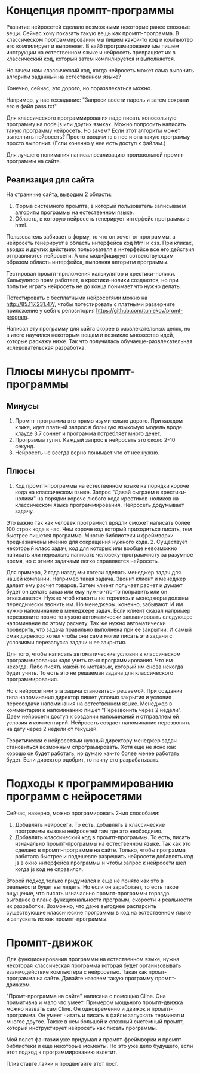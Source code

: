 # Концепция промпт-программы
Развитие нейросетей сделало возможными некоторые ранее сложные вещи. Сейчас хочу показать такую вещь как промпт-программа.
В классическом программировании мы пишем какой-то код и компьютер его компилирует и выполняет. 
В вайб програмировании мы пишем инструкции на естественном языке и нейросеть превращяет их в классический код, который затем компилируется и выполняется.

Но зачем нам классический код, когда нейросеть может сама выпонить алгоритм заданный на естественном языке?

Конечно, сейчас, это дорого, но поразвлекаться можно.

Например, у нас техзадание: "Запроси ввести пароль и затем сохрани его в файл pass.txt"

Для классического программирования надо писать коносольную программу на node.js или других языках. Можно попросить написать такую программу нейросеть. 
Но зачем? Если этот алгоритм может выполнить нейросеть? Просто вводим тз в нее и она такую программу просто выполнит. 
(Если конечно у нее есть доступ к файлам.)

Для лучшего понимания написал реализацию произвольной промпт-программы на сайте.

## Реализация для сайта
На страничке сайта, выводим 2 области:
1. Форма системного промпта, в который пользователь записываем алгоритм программы на естественном языке.
2. Область, в которую нейросеть генерирует интерфейс программы в html.

Пользователь забивает в форму, то что он хочет от программы, а нейросеть генерирует в область интерфейса код html и css. 
При кликах, вводах и других действиях пользователя в интерфейсе все его действия отправляются нейросети. 
А она модифицирует сответствующим образом область интерфейса, выполняя алгоритм программы.

Тестировал промпт-приложения калькулятор и крестики-нолики. Калькулятор прям работает, а крестики-нолики создаются, но при попытке играть нейросеть не до конца понимает что нужно делать. 

Потестировать с бесплатными нейросетями можно на http://85.117.231.47/, чтобы потестировать с платными разверните приложение у себя с репозитория https://github.com/tuniekov/promt-program.

Написал эту программу для сайта скорее в развлекательных целях, но в итоге научился некоторым вещам и возникло множество идей, которые раскажу ниже. 
Так что получилась обучаеще-развлекательная иследовательская разработка.

# Плюсы минусы промпт-программы
## Минусы
1. Промпт-программа это прямо изумительно дорого. При каждом клике, идет платный запрос в большую языкомую модель вроде клауде 3.7 соннет и программа потребляет много денег.
2. Программа тупит. Каждый запрос в нейросеть это около 2-10 секунд.
3. Нейросеть не всегда верно понимает что от нее нужно.
## Плюсы
1. Код промпт-программы на естественном языке на порядки короче кода на классическом языке. Запрос "Давай сыграем в крестики-нолики" на порядки короче любого кода крестиков-ноликов на классическом языке программирования. Нейросеть додумывает задачу.

Это важно так как человек програмист врядли сможет написать более 100 строк кода в час. Чем короче код который приходиться писать, тем быстрее пишется программа. Многие библиотеки и фреймворки предназначены именно для сокращения нужного кода.
2. Существует некоторый класс задач, код для которых или вообще невозможно написать или нереально написать человеку-программисту за разумное время, 
но с этими задачами легко справляется нейросеть.

Для примера, 2 года назад мы хотели сделать менеджер задач для нашей компании. Например такая задача. Звонит клиент и менеджер далает ему расчет товаров. Затем клиент получает расчет и думает будет он делать заказ или ему нужно что-то поправить или он отказывается. Нужно чтоб клиенты не терялись и менеджеры должны переодически звонить им. Но менеджеры, конечно, забывают. И им нужно напоминание в менеджере задач. Если клиент сказал например перезвоните позже то нужно автоматически запланировать следующее напоминание по этому расчету. Так же нужно автоматически проверить, что задача правильно выполнена при ее закрытии. И самый смак директор хотел чтобы они сами могли писать эти задачи с условиями перезапуска задачи и ее закрытия.

Для того, чтобы написать автоматические условия в классическом программировании надо учить язык программирования. Что им некогда. Либо писять какой-то метаязык, который им снова некогда будет учить. То есть это не решаемая задача для классического программирования.

Но с нейросетями эта задача становиться решаемой. При создании типа напоминания директор пишет условия закрытия и условия пересоздачи напоминания на естественном языке. Менеджер в комментарии к напоминанию пишет "Перезвонить через 2 недели". Даем нейросети доступ к создании напоминаний и отправляем ей условия и комментарий. Нейросеть создает напоминание перезвонить на дату через 2 недели от текущей. 

Теоритически с нейросетями нужный директору менеджер задач становиться возможным спрограмировать. Хотя еще не ясно как хорошо он будет работать, но думаю как-то более менее работать будет. Если директор одобрит, то начну его разрабатывать.

# Подходы к программированию программ с нейросетями
Сейчас, наверно, можно програмировать 2-мя способами:
1. Добавлять нейросети. 
То есть, добавлять в классические программы вызовы нейросетей там где это необходимо.
2. Добавлять классический код в промпт-программы. 
То есть, писать изначально промпт-программы на естественном языке. Так как это сделано в промпт-программе на сайте. Только, чтобы программа работала быстрее и подешевле разрешить нейросети добавлять код js в окно интерфейса программы и чтобы запрос к нейросети шел когда js код не справился.   

Второй подход только придумался и еще не понято как это в реальности будет выглядеть. Но если он заработает, то есть такое ощущение, что писать изначально промпт-программы гораздо выгоднее в плане функциональности программ, скорости и реальности их разработки. Возможно, что даже выгоднее распарсить существующие классические программы в код на естественном языке и запускать их как промпт-программы.

# Промпт-движок
Для функционирования программы на естественном языке, нужна некоторая классическая программа которая будет организовывать взаимодействие компьютера с нейросетью. Такая как промт-программа на сайте. Давайте назовем такую программу промпт-движком.

"Промт-программа на сайте" написана с помощью Cline. Она примитивна и мало что умеет. Примером мощьного промпт-движка можно назвать сам Cline. Он одновременно и движок и промпт-программа. Он умеет читать и писать в файлы запускать терминал и многое другое. Также в нем большой и сложный системный промпт, который инструктирует нейросеть как писать программы.

Мой полет фантазии уже придумал и промпт-фреймворки и промпт-библиотеки и еще некоторые моменты. Но это уже дело будущего, если этот подход к программированию взлетит.

Плиз ставте лайки и продвигайте этот пост.